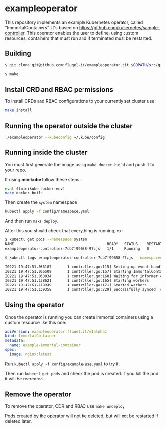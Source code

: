 # exampleoperator

This repository implements an example Kubernetes operator, called "ImmortalContainers". It's based on https://github.com/kubernetes/sample-controller.
This operator enables the user to define, using custom resources, containers that must run and if
terminated must be restarted.

## Building

```bash
$ git clone git@github.com:flugel-it/exampleoperator.git $GOPATH/src/github.com/flugel-it/exampleoperator

$ make
```

## Install CRD and RBAC permissions

To install CRDs and RBAC configurations to your currently set cluster use:

```bash
make install
```

## Running the operator outside the cluster

```bash
./exampleoperator --kubeconfig ~/.kube/config
```

## Running inside the cluster

You must first generate the image using `make docker-build` and push it to your repo.

If using **minikube** follow these steps:

```bash
eval $(minikube docker-env)
make docker-build
```

Then create the `system` namespace

```bash
kubectl apply -f config/namespace.yaml
```

And then run `make deploy`.

After this you should check that everything is running, ex:

```bash
$ kubectl get pods --namespace system                     
NAME                                          READY   STATUS    RESTARTS   AGE
exampleoperator-controller-7cb7f99658-97zjs   1/1     Running   0          24m

$ kubectl logs exampleoperator-controller-7cb7f99658-97zjs --namespace=system

I0221 19:47:51.036187       1 controller.go:115] Setting up event handlers
I0221 19:47:51.036509       1 controller.go:157] Starting ImmortalContainer controller
I0221 19:47:51.038034       1 controller.go:160] Waiting for informer caches to sync
I0221 19:47:51.138621       1 controller.go:165] Starting workers
I0221 19:47:51.138939       1 controller.go:171] Started workers
I0221 19:47:51.139358       1 controller.go:229] Successfully synced 'default/example-immortal-container'
```

## Using the operator

Once the operator is running you can create immortal containers using a custom resource like this one:

```yaml
apiVersion: exampleoperator.flugel.it/v1alpha1
kind: ImmortalContainer
metadata:
  name: example-immortal-container
spec:
  image: nginx:latest
```

Run `kubectl apply -f config/example-use.yaml` to try it.

Then run `kubectl get pods` and check the pod is created. If you kill the pod it will be recreated.

## Remove the operator

To remove the operator, CDR and RBAC use `make undeploy`

Pods created by the operator will not be deleted, but will not be restarted if deleted later.
